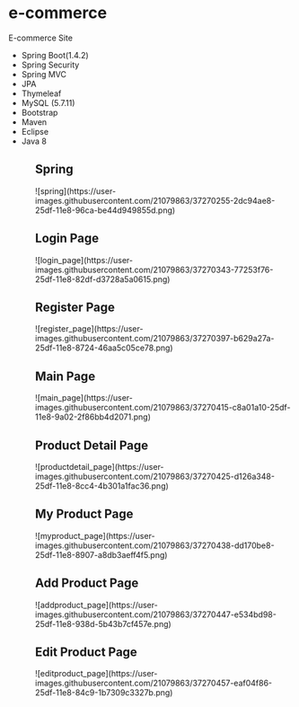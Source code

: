 # e-commerce
E-commerce Site
<br>
<ul>
  <li>Spring Boot(1.4.2)</li>
  <li>Spring Security</li>
  <li>Spring MVC</li>
  <li>JPA</li>
  <li>Thymeleaf</li>
  <li>MySQL (5.7.11)</li>
  <li>Bootstrap</li>
  <li>Maven</li>
  <li>Eclipse</li>
  <li>Java 8</li>
<ul>

<h2>Spring</h2>
![spring](https://user-images.githubusercontent.com/21079863/37270255-2dc94ae8-25df-11e8-96ca-be44d949855d.png)

<h2>Login Page</h2>
![login_page](https://user-images.githubusercontent.com/21079863/37270343-77253f76-25df-11e8-82df-d3728a5a0615.png)

<h2>Register Page</h2>
![register_page](https://user-images.githubusercontent.com/21079863/37270397-b629a27a-25df-11e8-8724-46aa5c05ce78.png)

<h2>Main Page</h2>
![main_page](https://user-images.githubusercontent.com/21079863/37270415-c8a01a10-25df-11e8-9a02-2f86bb4d2071.png)

<h2>Product Detail Page</h2>
![productdetail_page](https://user-images.githubusercontent.com/21079863/37270425-d126a348-25df-11e8-8cc4-4b301a1fac36.png)

<h2>My Product Page</h2>
![myproduct_page](https://user-images.githubusercontent.com/21079863/37270438-dd170be8-25df-11e8-8907-a8db3aeff4f5.png)

<h2>Add Product Page</h2>
![addproduct_page](https://user-images.githubusercontent.com/21079863/37270447-e534bd98-25df-11e8-938d-5b43b7cf457e.png)

<h2>Edit Product Page</h2>
![editproduct_page](https://user-images.githubusercontent.com/21079863/37270457-eaf04f86-25df-11e8-84c9-1b7309c3327b.png)
